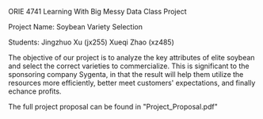 ORIE 4741 Learning With Big Messy Data Class Project

Project Name: Soybean Variety Selection

Students: Jingzhuo Xu (jx255)
          Xueqi Zhao (xz485)

The objective of our project is to analyze the key attributes of elite soybean and select the correct varieties to commercialize. This is significant to the sponsoring company Sygenta, in that the result will help them utilize the resources more efficiently, better meet customers' expectations, and finally echance profits.

The full project proposal can be found in "Project_Proposal.pdf"
